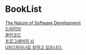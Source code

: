 # BookList

[The Nature of Software Development](./The%20Nature%20of%20Software%20Development.md)<br>
[드라이브](./Drive.md)<br>
[클린코드](./CleanCode.md)<br>
[프로그래머의 뇌](./The%20Programmers's%20Brain.md)<br>
[UX디자이너로 일하고 있습니다.](./UX%EB%94%94%EC%9E%90%EC%9D%B4%EB%84%88%EB%A1%9C%20%EC%9D%BC%ED%95%98%EA%B3%A0%20%EC%9E%88%EC%8A%B5%EB%8B%88%EB%8B%A4.md)
